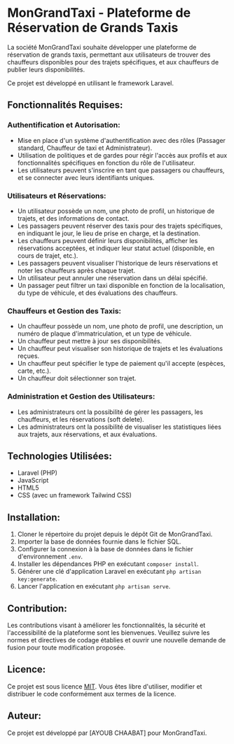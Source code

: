 # MonGrandTaxi - Plateforme de Réservation de Grands Taxis

La société MonGrandTaxi souhaite développer une plateforme de réservation de grands taxis, permettant aux utilisateurs de trouver des chauffeurs disponibles pour des trajets spécifiques, et aux chauffeurs de publier leurs disponibilités.

Ce projet est développé en utilisant le framework Laravel.

## Fonctionnalités Requises:

### Authentification et Autorisation:

- Mise en place d'un système d'authentification avec des rôles (Passager standard, Chauffeur de taxi et Administrateur).
- Utilisation de politiques et de gardes pour régir l'accès aux profils et aux fonctionnalités spécifiques en fonction du rôle de l'utilisateur.
- Les utilisateurs peuvent s'inscrire en tant que passagers ou chauffeurs, et se connecter avec leurs identifiants uniques.

### Utilisateurs et Réservations:

- Un utilisateur possède un nom, une photo de profil, un historique de trajets, et des informations de contact.
- Les passagers peuvent réserver des taxis pour des trajets spécifiques, en indiquant le jour, le lieu de prise en charge, et la destination.
- Les chauffeurs peuvent définir leurs disponibilités, afficher les réservations acceptées, et indiquer leur statut actuel (disponible, en cours de trajet, etc.).
- Les passagers peuvent visualiser l'historique de leurs réservations et noter les chauffeurs après chaque trajet.
- Un utilisateur peut annuler une réservation dans un délai spécifié.
- Un passager peut filtrer un taxi disponible en fonction de la localisation, du type de véhicule, et des évaluations des chauffeurs.

### Chauffeurs et Gestion des Taxis:

- Un chauffeur possède un nom, une photo de profil, une description, un numéro de plaque d'immatriculation, et un type de véhicule.
- Un chauffeur peut mettre à jour ses disponibilités.
- Un chauffeur peut visualiser son historique de trajets et les évaluations reçues.
- Un chauffeur peut spécifier le type de paiement qu'il accepte (espèces, carte, etc.).
- Un chauffeur doit sélectionner son trajet.

### Administration et Gestion des Utilisateurs:

- Les administrateurs ont la possibilité de gérer les passagers, les chauffeurs, et les réservations (soft delete).
- Les administrateurs ont la possibilité de visualiser les statistiques liées aux trajets, aux réservations, et aux évaluations.  

## Technologies Utilisées:

- Laravel (PHP)
- JavaScript
- HTML5
- CSS (avec un framework  Tailwind CSS)

## Installation:

1. Cloner le répertoire du projet depuis le dépôt Git de MonGrandTaxi.
2. Importer la base de données fournie dans le fichier SQL.
3. Configurer la connexion à la base de données dans le fichier d'environnement `.env`.
4. Installer les dépendances PHP en exécutant `composer install`.
5. Générer une clé d'application Laravel en exécutant `php artisan key:generate`.
6. Lancer l'application en exécutant `php artisan serve`.

## Contribution:

Les contributions visant à améliorer les fonctionnalités, la sécurité et l'accessibilité de la plateforme sont les bienvenues. Veuillez suivre les normes et directives de codage établies et ouvrir une nouvelle demande de fusion pour toute modification proposée.

## Licence:

Ce projet est sous licence [MIT](LICENSE.md). Vous êtes libre d'utiliser, modifier et distribuer le code conformément aux termes de la licence.

## Auteur:

Ce projet est développé par [AYOUB CHAABAT] pour MonGrandTaxi.
